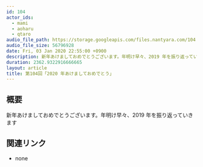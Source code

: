 ```yaml
---
id: 104
actor_ids:
  - mami
  - aoharu
  - qtaro
audio_file_path: https://storage.googleapis.com/files.nantyara.com/104.mp3
audio_file_size: 56796928
date: Fri, 03 Jan 2020 22:55:00 +0900
description: 新年あけましておめでとうございます。年明け早々、2019 年を振り返っていきます
duration: 2362.9322916666665
layout: article
title: 第104回「2020 年あけましておめでとう」
---
```

## 概要

新年あけましておめでとうございます。年明け早々、2019 年を振り返っていきます

## 関連リンク

* none
